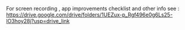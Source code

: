 For screen recording , app improvements checklist and other info see : https://drive.google.com/drive/folders/1UEZux-p_Rgf496e0g6Ls25-lO3hoy28j?usp=drive_link
